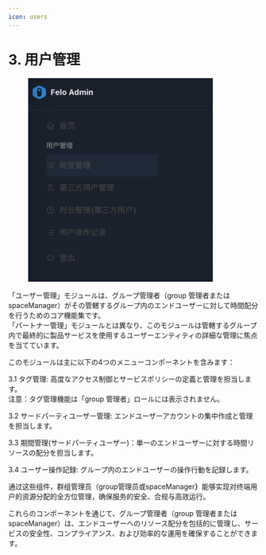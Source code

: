 ```yaml
---
icon: users
---
```


# 3. 用户管理

<div align="left"><figure><img src="../../.gitbook/assets/用户管理界面.png" alt="" width="372"><figcaption></figcaption></figure></div>

「ユーザー管理」モジュールは、グループ管理者（group 管理者またはspaceManager）がその管轄するグループ内のエンドユーザーに対して時間配分を行うためのコア機能集です。\
「パートナー管理」モジュールとは異なり、このモジュールは管轄するグループ内で最終的に製品サービスを使用するユーザーエンティティの詳細な管理に焦点を当てています。

このモジュールは主に以下の4つのメニューコンポーネントを含みます：

3.1 タグ管理: 高度なアクセス制御とサービスポリシーの定義と管理を担当します。\
注意：タグ管理機能は「group 管理者」ロールには表示されません。

3.2 サードパーティユーザー管理: エンドユーザーアカウントの集中作成と管理を担当します。

3.3 期間管理(サードパーティユーザー)：単一のエンドユーザーに対する時間リソースの配分を担当します。

3.4 ユーザー操作記録: グループ内のエンドユーザーの操作行動を記録します。

通过这些组件，群组管理员（group管理员或spaceManage&#x72;**）**&#x80FD;够实现对终端用户的资源分配的全方位管理，确保服务的安全、合规与高效运行。

これらのコンポーネントを通じて、グループ管理者（group 管理者またはspaceManager）は、エンドユーザーへのリソース配分を包括的に管理し、サービスの安全性、コンプライアンス、および効率的な運用を確保することができます。
